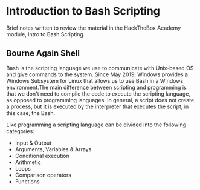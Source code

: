 # Introduction to Bash Scripting
Brief notes written to review the material in the HackTheBox Academy module, Intro to Bash Scripting.

## Bourne Again Shell
Bash is the scripting language we use to communicate with Unix-based OS and give commands to the system. Since May 2019, Windows provides a Windows Subsystem for Linux that allows us to use Bash in a Windows environment.The main difference between scripting and programming is that we don't need to compile the code to execute the scripting language, as opposed to programming languages. In general, a script does not create a process, but it is executed by the interpreter that executes the script, in this case, the Bash.

Like programming a scripting language can be divided into the following categories:

- Input & Output
- Arguments, Variables & Arrays
- Conditional execution
- Arithmetic
- Loops
- Comparison operators
- Functions
